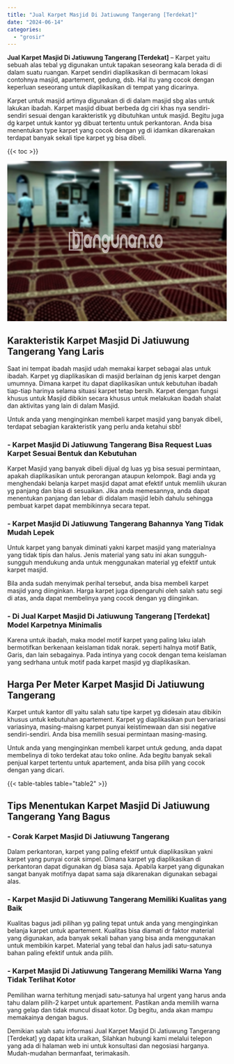 ```yaml
---
title: "Jual Karpet Masjid Di Jatiuwung Tangerang [Terdekat]"
date: "2024-06-14"
categories: 
  - "grosir"
---
```


**Jual Karpet Masjid Di Jatiuwung Tangerang \[Terdekat\]** – Karpet yaitu sebuah alas tebal yg digunakan untuk tapakan seseorang kala berada di di dalam suatu ruangan. Karpet sendiri diaplikasikan di bermacam lokasi contohnya masjid, apartement, gedung, dsb. Hal itu yang cocok dengan keperluan seseorang untuk diaplikasikan di tempat yang dicarinya.

Karpet untuk masjid artinya digunakan di di dalam masjid sbg alas untuk lakukan ibadah. Karpet masjid dibuat berbeda dg ciri khas nya sendiri-sendiri sesuai dengan karakteristik yg dibutuhkan untuk masjid. Begitu juga dg karpet untuk kantor yg dibuat tertentu untuk perkantoran. Anda bisa menentukan type karpet yang cocok dengan yg di idamkan dikarenakan terdapat banyak sekali tipe karpet yg bisa dibeli.

{{< toc >}}

![Jual Karpet Masjid Di Jatiuwung Tangerang [Terdekat]](/images/grosir-karpet-murah-63.png)

## Karakteristik Karpet Masjid Di Jatiuwung Tangerang Yang Laris

Saat ini tempat ibadah masjid udah memakai karpet sebagai alas untuk ibadah. Karpet yg diaplikasikan di masjid berlainan dg jenis karpet dengan umumnya. Dimana karpet itu dapat diaplikasikan untuk kebutuhan ibadah tiap-tiap harinya selama situasi karpet tetap bersih. Karpet dengan fungsi khusus untuk Masjid dibikin secara khusus untuk melakukan ibadah shalat dan aktivitas yang lain di dalam Masjid.

Untuk anda yang menginginkan membeli karpet masjid yang banyak dibeli, terdapat sebagian karakteristik yang perlu anda ketahui sbb!

### \- Karpet Masjid Di Jatiuwung Tangerang Bisa Request Luas Karpet Sesuai Bentuk dan Kebutuhan

Karpet Masjid yang banyak dibeli dijual dg luas yg bisa sesuai permintaan, apakah diaplikasikan untuk perorangan ataupun kelompok. Bagi anda yg menghendaki belanja karpet masjid dapat amat efektif untuk memliih ukuran yg panjang dan bisa di sesuaikan. Jika anda memesannya, anda dapat menentukan panjang dan lebar di didalam masjid lebih dahulu sehingga pembuat karpet dapat membikinnya secara tepat.

### \- Karpet Masjid Di Jatiuwung Tangerang Bahannya Yang Tidak Mudah Lepek

Untuk karpet yang banyak diminati yakni karpet masjid yang materialnya yang tidak tipis dan halus. Jenis material yang satu ini akan sungguh-sungguh mendukung anda untuk menggunakan material yg efektif untuk karpet masjid.

Bila anda sudah menyimak perihal tersebut, anda bisa membeli karpet masjid yang diinginkan. Harga karpet juga dipengaruhi oleh salah satu segi di atas, anda dapat membelinya yang cocok dengan yg diinginkan.

### \- Di Jual Karpet Masjid Di Jatiuwung Tangerang \[Terdekat\] Model Karpetnya Minimalis

Karena untuk ibadah, maka model motif karpet yang paling laku ialah bermotifkan berkenaan keislaman tidak norak. seperti halnya motif Batik, Garis, dan lain sebagainya. Pada intinya yang cocok dengan tema keislaman yang sedrhana untuk motif pada karpet masjid yg diaplikasikan.

## Harga Per Meter Karpet Masjid Di Jatiuwung Tangerang

Karpet untuk kantor dll yaitu salah satu tipe karpet yg didesain atau dibikin khusus untuk kebutuhan apartement. Karpet yg diaplikasikan pun bervariasi variasinya, masing-maisng karpet punyai keistimewaan dan sisi negative sendiri-sendiri. Anda bisa memilih sesuai permintaan masing-masing.

Untuk anda yang menginginkan membeli karpet untuk gedung, anda dapat membelinya di toko terdekat atau toko online. Ada begitu banyak sekali penjual karpet tertentu untuk apartement, anda bisa pilih yang cocok dengan yang dicari.

{{< table-tables table="table2" >}}

## Tips Menentukan Karpet Masjid Di Jatiuwung Tangerang Yang Bagus

### \- Corak Karpet Masjid Di Jatiuwung Tangerang

Dalam perkantoran, karpet yang paling efektif untuk diaplikasikan yakni karpet yang punyai corak simpel. Dimana karpet yg diaplikasikan di perkantoran dapat digunakan dg biasa saja. Apabila karpet yang digunakan sangat banyak motifnya dapat sama saja dikarenakan digunakan sebagai alas.

### \- Karpet Masjid Di Jatiuwung Tangerang Memiliki Kualitas yang Baik

Kualitas bagus jadi pilihan yg paling tepat untuk anda yang menginginkan belanja karpet untuk apartement. Kualitas bisa diamati dr faktor material yang digunakan, ada banyak sekali bahan yang bisa anda menggunakan untuk membikin karpet. Material yang tebal dan halus jadi satu-satunya bahan paling efektif untuk anda pilih.

### \- Karpet Masjid Di Jatiuwung Tangerang Memiliki Warna Yang Tidak Terlihat Kotor

Pemilihan warna terhitung menjadi satu-satunya hal urgent yang harus anda tahu dalam pilih-2 karpet untuk apartement. Pastikan anda memilih warna yang gelap dan tidak muncul disaat kotor. Dg begitu, anda akan mampu memakainya dengan bagus.

Demikian salah satu informasi Jual Karpet Masjid Di Jatiuwung Tangerang \[Terdekat\] yg dapat kita uraikan, Silahkan hubungi kami melalui telepon yang ada di halaman web ini untuk konsultasi dan negosiasi harganya. Mudah-mudahan bermanfaat, terimakasih.
